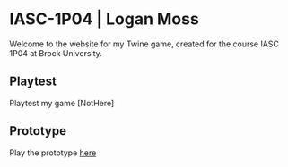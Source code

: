 # IASC-1P04 | Logan Moss

Welcome to the website for my Twine game, created for the course IASC 1P04 at Brock University.

## Playtest
Playtest my game [NotHere]

## Prototype
Play the prototype [here](prototype/TwineGamePrototype.html)
